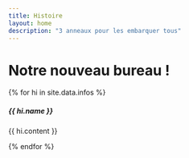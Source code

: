 ```yaml
---
title: Histoire
layout: home
description: "3 anneaux pour les embarquer tous"
---
```

<link href="https://cdn.jsdelivr.net/npm/modern-normalize@v2.0.0/modern-normalize.min.css" rel="stylesheet">
<link href="https://cdn.jsdelivr.net/npm/bootstrap@5.3.0/dist/css/bootstrap.min.css" rel="stylesheet" crossorigin="anonymous">

# Notre nouveau bureau !

<div class="row">
    {% for hi in site.data.infos %}
    <div class="col-sm-2 mb-2 mb-sm-0">
        <div class="card" style="width: 14rem;">
            <img src="{{ hi.image }}" class="card-img-top" alt="">
            <div class="card-body">
                <h5 class="card-title">{{ hi.name }}</h5>
                <p class="card-text">{{ hi.content }}</p>
            </div>
        </div>
    </div>
    {% endfor %}
</div>
